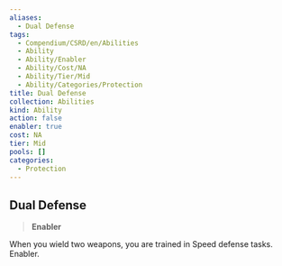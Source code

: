 ```yaml
---
aliases:
  - Dual Defense
tags:
  - Compendium/CSRD/en/Abilities
  - Ability
  - Ability/Enabler
  - Ability/Cost/NA
  - Ability/Tier/Mid
  - Ability/Categories/Protection
title: Dual Defense
collection: Abilities
kind: Ability
action: false
enabler: true
cost: NA
tier: Mid
pools: []
categories:
  - Protection
---
```

## Dual Defense  
>**Enabler**
  
When you wield two weapons, you are trained in Speed defense tasks. Enabler.